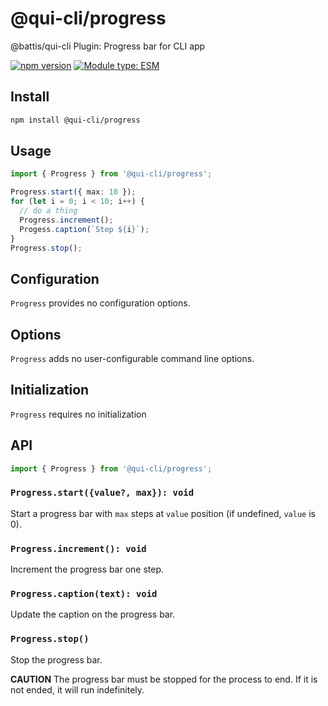 # @qui-cli/progress

@battis/qui-cli Plugin: Progress bar for CLI app

[![npm version](https://badge.fury.io/js/@qui-cli%2Fprogress.svg)](https://npmjs.com/package/@qui-cli/progress)
[![Module type: ESM](https://img.shields.io/badge/module%20type-esm-brightgreen)](https://nodejs.org/api/esm.html)

## Install

```sh
npm install @qui-cli/progress
```

## Usage

```ts
import { Progress } from '@qui-cli/progress';

Progress.start({ max: 10 });
for (let i = 0; i < 10; i++) {
  // do a thing
  Progress.increment();
  Progess.caption(`Step ${i}`);
}
Progress.stop();
```

## Configuration

`Progress` provides no configuration options.

## Options

`Progress` adds no user-configurable command line options.

## Initialization

`Progress` requires no initialization

## API

```ts
import { Progress } from '@qui-cli/progress';
```

### `Progress.start({value?, max}): void`

Start a progress bar with `max` steps at `value` position (if undefined, `value` is 0).

### `Progress.increment(): void`

Increment the progress bar one step.

### `Progress.caption(text): void`

Update the caption on the progress bar.

### `Progress.stop()`

Stop the progress bar.

**CAUTION** The progress bar must be stopped for the process to end. If it is not ended, it will run indefinitely.
